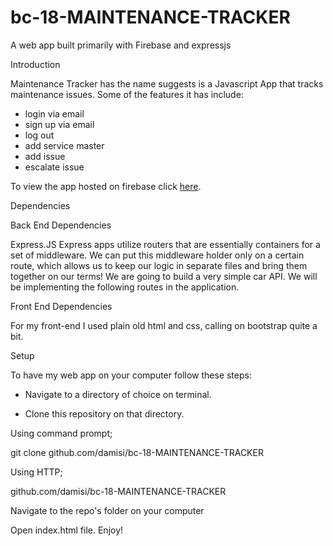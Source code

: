 # bc-18-MAINTENANCE-TRACKER
A web app built primarily with Firebase and expressjs

Introduction

Maintenance Tracker has the name suggests is a Javascript App that tracks maintenance issues.
Some of the features it has include:
-  login via email 
-  sign up via email 
-  log out 
-  add service master
-  add issue 
-  escalate issue

To view the app hosted on firebase click [here](https://maintenance-tracker-4e247.firebaseapp.com). 

Dependencies

Back End Dependencies

Express.JS
Express apps utilize routers that are essentially containers for a set of middleware. We can put this middleware holder only on a certain route, which allows us to keep our logic in separate files and bring them together on our terms! We are going to build a very simple car API. We will be implementing the following routes in the application.

Front End Dependencies

For my front-end I used plain old html and css, calling on bootstrap quite a bit. 

Setup

To have my web app on your computer follow these steps:

-  Navigate to a directory of choice on terminal.

-  Clone this repository on that directory.

Using command prompt;

git clone github.com/damisi/bc-18-MAINTENANCE-TRACKER

Using HTTP;

github.com/damisi/bc-18-MAINTENANCE-TRACKER

Navigate to the repo's folder on your computer


Open index.html file. 
Enjoy! 

